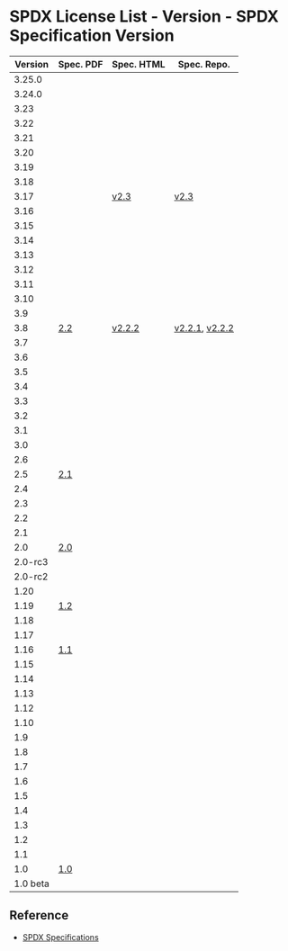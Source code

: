 # SPDX License List - Version - SPDX Specification Version

| Version | Spec. PDF | Spec. HTML | Spec. Repo. |
| ------- | --------- | ---------- | ----------- |
| 3.25.0 | | | |
| 3.24.0 | | | |
| 3.23 | | | |
| 3.22 | | | |
| 3.21 | | | |
| 3.20 | | | |
| 3.19 | | | |
| 3.18 | | | |
| 3.17 | | [v2.3](https://spdx.github.io/spdx-spec/v2.3/SPDX-license-list/) | [v2.3](https://github.com/spdx/spdx-spec/blob/v2.3/chapters/SPDX-license-list.md) |
| 3.16 | | | |
| 3.15 | | | |
| 3.14 | | | |
| 3.13 | | | |
| 3.12 | | | |
| 3.11 | | | |
| 3.10 | | | |
| 3.9 | | | |
| 3.8 | [2.2](https://spdx.dev/wp-content/uploads/sites/31/2023/09/SPDX-specification-2-2.pdf) | [v2.2.2](https://spdx.github.io/spdx-spec/v2.2.2/SPDX-license-list/) | [v2.2.1](https://github.com/spdx/spdx-spec/blob/v2.2.1/chapters/SPDX-license-list.md), [v2.2.2](https://github.com/spdx/spdx-spec/blob/v2.2.2/chapters/SPDX-license-list.md) |
| 3.7 | | | |
| 3.6 | | | |
| 3.5 | | | |
| 3.4 | | | |
| 3.3 | | | |
| 3.2 | | | |
| 3.1 | | | |
| 3.0 | | | |
| 2.6 | | | |
| 2.5 | [2.1](https://spdx.dev/wp-content/uploads/sites/31/2023/09/spdxversion2.1.pdf) | | |
| 2.4 | | | |
| 2.3 | | | |
| 2.2 | | | |
| 2.1 | | | |
| 2.0 | [2.0](https://spdx.dev/wp-content/uploads/sites/31/2023/09/spdx-2.0.pdf) | | |
| 2.0-rc3 | | | |
| 2.0-rc2 | | | |
| 1.20 | | | |
| 1.19 | [1.2](https://spdx.dev/wp-content/uploads/sites/31/2023/09/spdx-1_2.pdf) | | |
| 1.18 | | | |
| 1.17 | | | |
| 1.16 | [1.1](https://spdx.dev/wp-content/uploads/sites/31/2023/09/spdx-1.1.pdf) | | |
| 1.15 | | | |
| 1.14 | | | |
| 1.13 | | | |
| 1.12 | | | |
| 1.10 | | | |
| 1.9 | | | |
| 1.8 | | | |
| 1.7 | | | |
| 1.6 | | | |
| 1.5 | | | |
| 1.4 | | | |
| 1.3 | | | |
| 1.2 | | | |
| 1.1 | | | |
| 1.0 | [1.0](https://spdx.dev/wp-content/uploads/sites/31/2023/09/spdx-1.0.pdf) | | |
| 1.0 beta | | | |

## Reference

- [SPDX Specifications](https://spdx.dev/use/specifications/)
